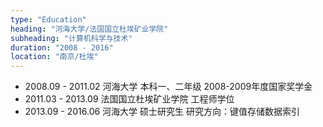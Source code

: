 ```yaml
---
type: "Education"
heading: "河海大学/法国国立杜埃矿业学院"
subheading: "计算机科学与技术"
duration: "2008 - 2016"
location: "南京/杜埃"
---
```


+ 2008.09 - 2011.02 河海大学 本科一、二年级 2008-2009年度国家奖学金
+ 2011.03 - 2013.09 法国国立杜埃矿业学院 工程师学位
+ 2013.09 - 2016.06 河海大学 硕士研究生 研究方向：键值存储数据索引
